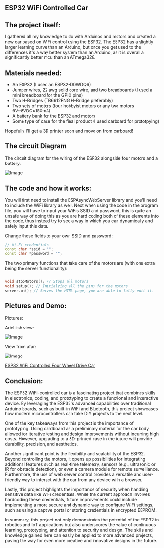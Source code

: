 ## ESP32 WiFi Controlled Car

## The project itself: 

I gathered all my knowledge to do with Arduinos and motors and created a new car based on WiFi control using the ESP32. The ESP32 has a slightly larger learning curve than an Arduino, but once you get used to the differences it's a way better system than an Arduino, as it is overall a significantly better mcu than an ATmega328.

## Materials needed:

- An ESP32 (I used an ESP32-D0WDQ6)
- Jumper wires, 22 awg solid core wire, and two breadboards (I used a mini breadboard for the GPIO pins)
- Two H-Bridges (TB6612FNG H-Bridge preferably) 
- Two sets of motors (four hobbyist motors or any two motors 6V~8VDC≤150mA)
- A battery bank for the ESP32 and motors
- Some type of case for the final product (I used carboard for prototpying)
  
Hopefully I'll get a 3D printer soon and move on from carboard! 

## The circuit Diagram 

The circuit diagram for the wiring of the ESP32 alongside four motors and a battery.

![Image](https://github.com/user-attachments/assets/c873739e-3bfd-482f-a9e9-8ba16bd83d94)

## The code and how it works: 

You will first need to install the ESPAsyncWebServer library and you'll need to include the WiFi library as well. Next when using the code in the program file, you will have to input your WiFis SSID and password, this is quite an unsafe way of doing this as you are hard coding both of these elements into the code, thus instead try to see a way in which you can dynamically and safely input this data. 

Change these fields to your own SSID and password:
```c++
// Wi-Fi credentials
const char *ssid = "";
const char *password = "";
```

The two primary functions that take care of the motors are (with one extra being the server functionality): 

```c++

void stopMotors(); // Stops all motors
void setup(); // Initialzing all the pins for the motors
server.on(); // Serves the HTML page, you are able to fully edit it.

```

## Pictures and Demo: 

Pictures: 

Ariel-ish view:

![Image](https://github.com/user-attachments/assets/a6332a1a-b934-473b-8b6d-49d62898255c)

View from afar: 

![Image](https://github.com/user-attachments/assets/8a81a950-6793-4dba-b2f3-622543e3a3fe)

[ESP32 WiFi Controlled Four Wheel Drive Car](https://www.youtube.com/watch?v=xVSei5mL3lQ&ab_channel=Ak0TecForge)

## Conclusion: 

The ESP32 WiFi-controlled car is a fascinating project that combines skills in electronics, coding, and prototyping to create a functional and interactive device. By leveraging the ESP32's advanced capabilities over traditional Arduino boards, such as built-in WiFi and Bluetooth, this project showcases how modern microcontrollers can take DIY projects to the next level.

One of the key takeaways from this project is the importance of prototyping. Using cardboard as a preliminary material for the car body allowed for iterative testing and design improvements without incurring high costs. However, upgrading to a 3D-printed case in the future will provide durability, precision, and aesthetics.

Another significant point is the flexibility and scalability of the ESP32. Beyond controlling the motors, it opens up possibilities for integrating additional features such as real-time telemetry, sensors (e.g., ultrasonic or IR for obstacle detection), or even a camera module for remote surveillance. Furthermore, the use of web server control provides a versatile and user-friendly way to interact with the car from any device with a browser.

Lastly, this project highlights the importance of security when handling sensitive data like WiFi credentials. While the current approach involves hardcoding these credentials, future improvements could include implementing a more secure and dynamic way to configure WiFi settings, such as using a captive portal or storing credentials in encrypted EEPROM.

In summary, this project not only demonstrates the potential of the ESP32 in robotics and IoT applications but also underscores the value of continuous learning, prototyping, and attention to security and design. The skills and knowledge gained here can easily be applied to more advanced projects, paving the way for even more creative and innovative designs in the future.
